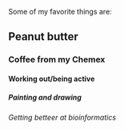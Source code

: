 Some of my favorite things are: 
## Peanut butter
### Coffee from my Chemex
#### Working out/being active
##### Painting and drawing
###### Getting betteer at bioinformatics
